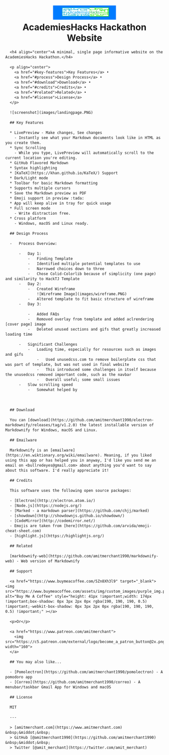 <h1 align="center">
        <br>
        <a href="https://colorlib.com/wp/template/colid/"><img src=images/hackslogo.PNG alt="Academies Hacks Website Logo" width="200"></a>
        <br>
        AcademiesHacks Hackathon Website
        <br>
      </h1>

      <h4 align="center">A minimal, single page informative website on the AcademiesHacks Hackathon.</h4>

      <p align="center">
        <a href="#key-features">Key Features</a> •
        <a href="#process">Design Process</a> •
        <a href="#download">Download</a> •
        <a href="#credits">Credits</a> •
        <a href="#related">Related</a> •
        <a href="#license">License</a>
      </p>

      ![screenshot](images/landingpage.PNG)

      ## Key Features

      * LivePreview - Make changes, See changes
        - Instantly see what your Markdown documents look like in HTML as you create them.
      * Sync Scrolling
        - While you type, LivePreview will automatically scroll to the current location you're editing.
      * GitHub Flavored Markdown  
      * Syntax highlighting
      * [KaTeX](https://khan.github.io/KaTeX/) Support
      * Dark/Light mode
      * Toolbar for basic Markdown formatting
      * Supports multiple cursors
      * Save the Markdown preview as PDF
      * Emoji support in preview :tada:
      * App will keep alive in tray for quick usage
      * Full screen mode
        - Write distraction free.
      * Cross platform
        - Windows, macOS and Linux ready.

      ## Design Process

      -   Process Overview:

          -   Day 1:
              -   Finding Template
              -   Identified multiple potential templates to use
              -   Narrowed choices down to three
              -   Chose Colid-Colorlib because of simplicity (one page) and similarity to HackTJ Template
          -   Day 2:
              -   Created Wireframe
                  ![Wireframe Image](images/wireframe.PNG)
              -   Altered template to fit basic structure of wireframe
          -   Day 3:

              -   Added FAQs
              -   Removed overlay from template and added aclrendering [cover page] image
              -   Deleted unused sections and gifs that greatly increased loading time

          -   Significant Challenges
              -   Loading time, especially for resources such as images and gifs
                  -   Used unusedcss.com to remove boilerplate css that was part of template, but was not used in final website
                  -   This introduced some challenges in itself because the unusedcss removed important code, such as the navbar
                  -   Overall useful; some small issues
          -   Slow scrolling speed
              -   Somewhat helped by



      ## Download

      You can [download](https://github.com/amitmerchant1990/electron-markdownify/releases/tag/v1.2.0) the latest installable version of Markdownify for Windows, macOS and Linux.

      ## Emailware

      Markdownify is an [emailware](https://en.wiktionary.org/wiki/emailware). Meaning, if you liked using this app or has helped you in anyway, I'd like you send me an email on <bullredeyes@gmail.com> about anything you'd want to say about this software. I'd really appreciate it!

      ## Credits

      This software uses the following open source packages:

      - [Electron](http://electron.atom.io/)
      - [Node.js](https://nodejs.org/)
      - [Marked - a markdown parser](https://github.com/chjj/marked)
      - [showdown](http://showdownjs.github.io/showdown/)
      - [CodeMirror](http://codemirror.net/)
      - Emojis are taken from [here](https://github.com/arvida/emoji-cheat-sheet.com)
      - [highlight.js](https://highlightjs.org/)

      ## Related

      [markdownify-web](https://github.com/amitmerchant1990/markdownify-web) - Web version of Markdownify

      ## Support

      <a href="https://www.buymeacoffee.com/5Zn8Xh3l9" target="_blank"><img src="https://www.buymeacoffee.com/assets/img/custom_images/purple_img.png" alt="Buy Me A Coffee" style="height: 41px !important;width: 174px !important;box-shadow: 0px 3px 2px 0px rgba(190, 190, 190, 0.5) !important;-webkit-box-shadow: 0px 3px 2px 0px rgba(190, 190, 190, 0.5) !important;" ></a>

      <p>Or</p>

      <a href="https://www.patreon.com/amitmerchant">
      	<img src="https://c5.patreon.com/external/logo/become_a_patron_button@2x.png" width="160">
      </a>

      ## You may also like...

      - [Pomolectron](https://github.com/amitmerchant1990/pomolectron) - A pomodoro app
      - [Correo](https://github.com/amitmerchant1990/correo) - A menubar/taskbar Gmail App for Windows and macOS

      ## License

      MIT

      ---

      > [amitmerchant.com](https://www.amitmerchant.com) &nbsp;&middot;&nbsp;
      > GitHub [@amitmerchant1990](https://github.com/amitmerchant1990) &nbsp;&middot;&nbsp;
      > Twitter [@amit_merchant](https://twitter.com/amit_merchant)
